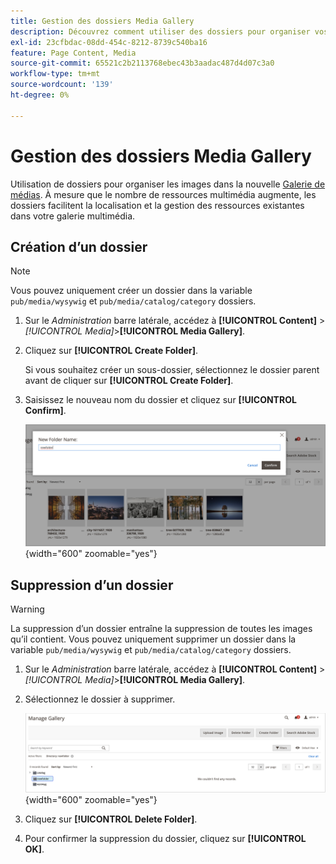 ```yaml
---
title: Gestion des dossiers Media Gallery
description: Découvrez comment utiliser des dossiers pour organiser vos ressources multimédia.
exl-id: 23cfbdac-08dd-454c-8212-8739c540ba16
feature: Page Content, Media
source-git-commit: 65521c2b2113768ebec43b3aadac487d4d07c3a0
workflow-type: tm+mt
source-wordcount: '139'
ht-degree: 0%

---
```


# Gestion des dossiers Media Gallery

Utilisation de dossiers pour organiser les images dans la nouvelle [Galerie de médias](media-gallery.md). À mesure que le nombre de ressources multimédia augmente, les dossiers facilitent la localisation et la gestion des ressources existantes dans votre galerie multimédia.

## Création d’un dossier

>[!NOTE]
>
>Vous pouvez uniquement créer un dossier dans la variable `pub/media/wysywig` et `pub/media/catalog/category` dossiers.

1. Sur le _Administration_ barre latérale, accédez à **[!UICONTROL Content]** > _[!UICONTROL Media]_>**[!UICONTROL Media Gallery]**.

1. Cliquez sur **[!UICONTROL Create Folder]**.

   Si vous souhaitez créer un sous-dossier, sélectionnez le dossier parent avant de cliquer sur **[!UICONTROL Create Folder]**.

1. Saisissez le nouveau nom du dossier et cliquez sur **[!UICONTROL Confirm]**.

   ![Nouveau nom de dossier](./assets/media-gallery-folder-name.png){width="600" zoomable="yes"}

## Suppression d’un dossier

>[!WARNING]
>
>La suppression d’un dossier entraîne la suppression de toutes les images qu’il contient. Vous pouvez uniquement supprimer un dossier dans la variable `pub/media/wysywig` et `pub/media/catalog/category` dossiers.

1. Sur le _Administration_ barre latérale, accédez à **[!UICONTROL Content]** > _[!UICONTROL Media]_>**[!UICONTROL Media Gallery]**.

1. Sélectionnez le dossier à supprimer.

   ![Sélectionner un dossier](./assets/media-gallery-selected-folder.png){width="600" zoomable="yes"}

1. Cliquez sur **[!UICONTROL Delete Folder]**.

1. Pour confirmer la suppression du dossier, cliquez sur **[!UICONTROL OK]**.
